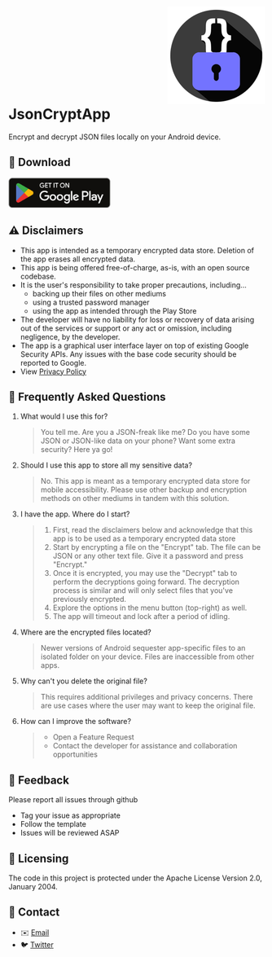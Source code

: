 <div style="text-align: right;margin-bottom:-40px">
<img src="design/logo_192.png"/>
</div>

# JsonCryptApp
Encrypt and decrypt JSON files locally on your Android device.

## 📱 Download
<a href="https://play.google.com" target="_blank"><img src="store/store.png" width="200px"/></a>

## ⚠️ Disclaimers
- This app is intended as a temporary encrypted data store. Deletion of the app erases all encrypted data.
- This app is being offered free-of-charge, as-is, with an open source codebase.
- It is the user's responsibility to take proper precautions, including...
   - backing up their files on other mediums 
   - using a trusted password manager
   - using the app as intended through the Play Store
- The developer will have no liability for loss or recovery of data arising out of the services or support or any act or omission, including negligence, by the developer.
- The app is a graphical user interface layer on top of existing Google Security APIs. Any issues with the base code security should be reported to Google.
- View [Privacy Policy](https://github.com/whirledsol/JsonCrypt/blob/master/PRIVACY.md)



## 🤷 Frequently Asked Questions

1. What would I use this for?
   > You tell me. Are you a JSON-freak like me? Do you have some JSON or JSON-like data on your phone? Want some extra security? Here ya go!

1. Should I use this app to store all my sensitive data?
   > No. This app is meant as a temporary encrypted data store for mobile accessibility. Please use other backup and encryption methods on other mediums in tandem with this solution.

1. I have the app. Where do I start?
   > 1. First, read the disclaimers below and acknowledge that this app is to be used as a temporary encrypted data store
   > 1. Start by encrypting a file on the "Encrypt" tab. The file can be JSON or any other text file. Give it a password and press "Encrypt."
   > 1. Once it is encrypted, you may use the "Decrypt" tab to perform the decryptions going forward. The decryption process is similar and will only select files that you've previously encrypted.
   > 1. Explore the options in the menu button (top-right) as well.
   > 1. The app will timeout and lock after a period of idling.

1. Where are the encrypted files located?
   > Newer versions of Android sequester app-specific files to an isolated folder on your device. Files are inaccessible from other apps.

1. Why can't you delete the original file?
   > This requires additional privileges and privacy concerns. There are use cases where the user may want to keep the original file.

1. How can I improve the software?
   >   - Open a Feature Request
   >   - Contact the developer for assistance and collaboration opportunities

## 🐛 Feedback
Please report all issues through github
- Tag your issue as appropriate
- Follow the template
- Issues will be reviewed ASAP


## 📄 Licensing
The code in this project is protected under the Apache License Version 2.0, January 2004.

## 💬 Contact
- ✉️ [Email](mailto:chat@willrhod.es)
- 🐦 [Twitter](https://www.twitter.com/whirledsol)
